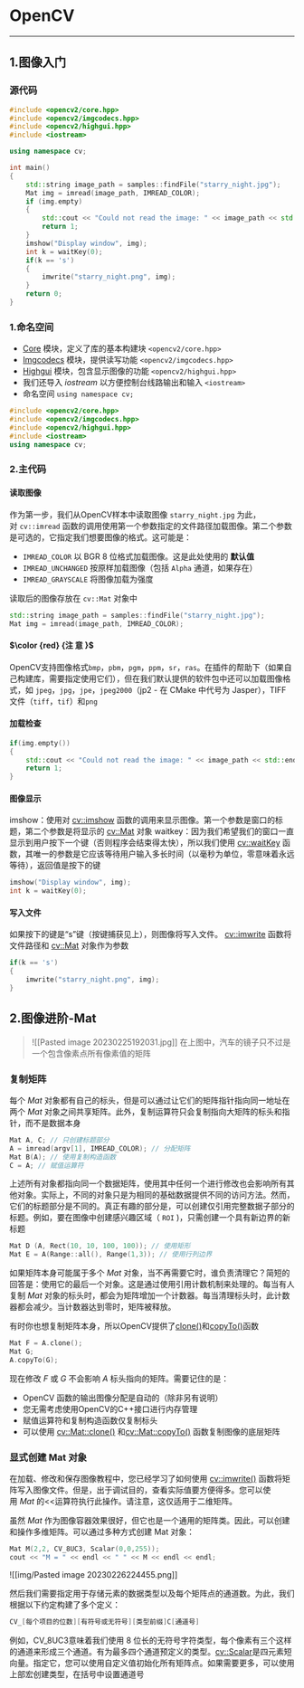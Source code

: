# OpenCV
---

## 1.图像入门

### 源代码
```c++
#include <opencv2/core.hpp>
#include <opencv2/imgcodecs.hpp>
#include <opencv2/highgui.hpp>
#include <iostream>

using namespace cv;

int main()
{
	std::string image_path = samples::findFile("starry_night.jpg");
	Mat img = imread(image_path, IMREAD_COLOR);
	if (img.empty)
	{
		std::cout << "Could not read the image: " << image_path << std::endl;
		return 1;
	}
	imshow("Display window", img);
	int k = waitKey(0);
	if(k == 's')
	{
		imwrite("starry_night.png", img);
	}
	return 0;
}
```

### 1.命名空间
- [Core](https://docs.opencv.org/3.4/d0/de1/group__core.html) 模块，定义了库的基本构建块 `<opencv2/core.hpp>`
- [Imgcodecs](https://docs.opencv.org/3.4/d4/da8/group__imgcodecs.html) 模块，提供读写功能 `<opencv2/imgcodecs.hpp>`
- [Highgui](https://docs.opencv.org/3.4/d7/dfc/group__highgui.html) 模块，包含显示图像的功能 `<opencv2/highgui.hpp>`
- 我们还导入 _iostream_ 以方便控制台线路输出和输入 `<iostream>`
- 命名空间 `using namespace cv;`
```c++
#include <opencv2/core.hpp>
#include <opencv2/imgcodecs.hpp>
#include <opencv2/highgui.hpp>
#include <iostream>
using namespace cv;
```

### 2.主代码

#### 读取图像
作为第一步，我们从OpenCV样本中读取图像 `starry_night.jpg`
为此，对 `cv::imread` 函数的调用使用第一个参数指定的文件路径加载图像。第二个参数是可选的，它指定我们想要图像的格式。这可能是：
- `IMREAD_COLOR` 以 BGR 8 位格式加载图像。这是此处使用的 **默认值**
- `IMREAD_UNCHANGED` 按原样加载图像（包括 `Alpha` 通道，如果存在）
- `IMREAD_GRAYSCALE` 将图像加载为强度

读取后的图像存放在 `cv::Mat` 对象中
```c++
std::string image_path = samples::findFile("starry_night.jpg");
Mat img = imread(image_path, IMREAD_COLOR);
```

#### $\color {red} {注 意 }$
OpenCV支持图像格式`bmp`，`pbm`，`pgm`，`ppm`，`sr`，`ras`。在插件的帮助下（如果自己构建库，需要指定使用它们），但在我们默认提供的软件包中还可以加载图像格式，如 `jpeg`，`jpg`，`jpe`，`jpeg2000`（jp2 - 在 CMake 中代号为 Jasper），TIFF 文件（`tiff`，`tif`）和`png`

#### 加载检查
```c++
if(img.empty())
{
	std::cout << "Could not read the image: " << image_path << std::endl;
	return 1;
}
```

#### 图像显示
imshow：使用对 [cv::imshow](https://docs.opencv.org/3.4/d7/dfc/group__highgui.html#ga453d42fe4cb60e5723281a89973ee563) 函数的调用来显示图像。第一个参数是窗口的标题，第二个参数是将显示的 [cv::Mat](https://docs.opencv.org/3.4/d3/d63/classcv_1_1Mat.html) 对象
waitkey：因为我们希望我们的窗口一直显示到用户按下一个键（否则程序会结束得太快），所以我们使用 [cv::waitKey](https://docs.opencv.org/3.4/d7/dfc/group__highgui.html#ga5628525ad33f52eab17feebcfba38bd7) 函数，其唯一的参数是它应该等待用户输入多长时间（以毫秒为单位，零意味着永远等待），返回值是按下的键
```c++
imshow("Display window", img);
int k = waitKey(0);
```

#### 写入文件
如果按下的键是“s”键（按键捕获见上），则图像将写入文件。
[cv::imwrite](https://docs.opencv.org/3.4/d4/da8/group__imgcodecs.html#gabbc7ef1aa2edfaa87772f1202d67e0ce "Saves an image to a specified file.") 函数将文件路径和 [cv::Mat](https://docs.opencv.org/3.4/d3/d63/classcv_1_1Mat.html "n-dimensional dense array class") 对象作为参数
```c++
if(k == 's')
{
	imwrite("starry_night.png", img);
}
```

## 2.图像进阶-Mat

> ![[Pasted image 20230225192031.jpg]]
> 在上图中，汽车的镜子只不过是一个包含像素点所有像素值的矩阵 

### 复制矩阵
每个 _Mat_ 对象都有自己的标头，但是可以通过让它们的矩阵指针指向同一地址在两个 _Mat_ 对象之间共享矩阵。此外，复制运算符只会复制指向大矩阵的标头和指针，而不是数据本身
```c++
Mat A, C; // 只创建标题部分
A = imread(argv[1], IMREAD_COLOR); // 分配矩阵
Mat B(A); // 使用复制构造函数
C = A; // 赋值运算符
```

上述所有对象都指向同一个数据矩阵，使用其中任何一个进行修改也会影响所有其他对象。实际上，不同的对象只是为相同的基础数据提供不同的访问方法。然而，它们的标题部分是不同的。真正有趣的部分是，可以创建仅引用完整数据子部分的标题。例如，要在图像中创建感兴趣区域（ `ROI` )，只需创建一个具有新边界的新标题
```c++
Mat D (A, Rect(10, 10, 100, 100)); // 使用矩形
Mat E = A(Range::all(), Range(1,3)); // 使用行列边界
```

如果矩阵本身可能属于多个 _Mat_ 对象，当不再需要它时，谁负责清理它？简短的回答是：使用它的最后一个对象。这是通过使用引用计数机制来处理的。每当有人复制 _Mat_ 对象的标头时，都会为矩阵增加一个计数器。每当清理标头时，此计数器都会减少。当计数器达到零时，矩阵被释放。

有时你也想复制矩阵本身，所以OpenCV提供了[clone()](https://docs.opencv.org/3.4/d3/d63/classcv_1_1Mat.html#a03d2a2570d06dcae378f788725789aa4)和[copyTo()](https://docs.opencv.org/3.4/d3/d63/classcv_1_1Mat.html#a33fd5d125b4c302b0c9aa86980791a77)函数
```c++
Mat F = A.clone();
Mat G;
A.copyTo(G);
```

现在修改 _F_ 或 _G_ 不会影响 _A_ 标头指向的矩阵。需要记住的是：
- OpenCV 函数的输出图像分配是自动的（除非另有说明）
- 您无需考虑使用OpenCV的C++接口进行内存管理
- 赋值运算符和复制构造函数仅复制标头
- 可以使用 [cv::Mat::clone()](https://docs.opencv.org/3.4/d3/d63/classcv_1_1Mat.html#a03d2a2570d06dcae378f788725789aa4)  和[cv::Mat::copyTo()](https://docs.opencv.org/3.4/d3/d63/classcv_1_1Mat.html#a33fd5d125b4c302b0c9aa86980791a77) 函数复制图像的底层矩阵

### 显式创建 Mat 对象

在加载、修改和保存图像教程中，您已经学习了如何使用 [cv::imwrite()](https://docs.opencv.org/3.4/d4/da8/group__imgcodecs.html#gabbc7ef1aa2edfaa87772f1202d67e0ce) 函数将矩阵写入图像文件。但是，出于调试目的，查看实际值要方便得多。您可以使用 _Mat_ 的<<运算符执行此操作。请注意，这仅适用于二维矩阵。

虽然 _Mat_ 作为图像容器效果很好，但它也是一个通用的矩阵类。因此，可以创建和操作多维矩阵。可以通过多种方式创建 Mat 对象：
```c++
Mat M(2,2, CV_8UC3, Scalar(0,0,255));
cout << "M = " << endl << " " << M << endl << endl;
```
![[img/Pasted image 20230226224455.png]]

然后我们需要指定用于存储元素的数据类型以及每个矩阵点的通道数。为此，我们根据以下约定构建了多个定义：
```c++
CV_[每个项目的位数][有符号或无符号][类型前缀]C[通道号]
```
例如，CV_8UC3意味着我们使用 8 位长的无符号字符类型，每个像素有三个这样的通道来形成三个通道。有为最多四个通道预定义的类型。[cv::Scalar](https://docs.opencv.org/3.4/dc/d84/group__core__basic.html#ga599fe92e910c027be274233eccad7beb)是四元素短向量。指定它，您可以使用自定义值初始化所有矩阵点。如果需要更多，可以使用上部宏创建类型，在括号中设置通道号




